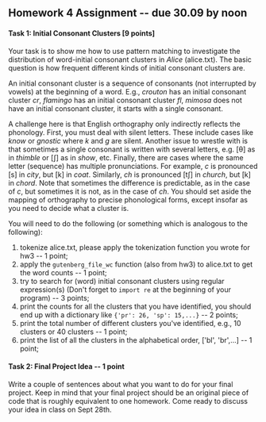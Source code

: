 ## Homework 4 Assignment -- due 30.09 by noon

#### Task 1: Initial Consonant Clusters \[9 points\]

Your task is to show me how to use pattern matching to investigate the distribution of
word-initial consonant clusters in *Alice* (alice.txt). The basic question is how frequent different
kinds of initial consonant clusters are. 

An initial consonant cluster is a sequence of consonants (not interrupted by vowels) at the beginning of a word.
E.g., *crouton* has an initial consonant cluster *cr*, *flamingo* has an initial consonant cluster *fl*, 
*mimosa* does not have an initial consonant cluster, it starts with a single consonant. 

A challenge here is that English orthography only indirectly reflects the phonology.
First, you must deal with silent letters. These include cases like *know* or *gnostic* where *k* and
*g* are silent. Another issue to wrestle with is that sometimes a single consonant
is written with several letters, e.g. [θ] as in *thimble* or [ʃ] as in *show*, etc. Finally,
there are cases where the same letter (sequence) has multiple pronunciations. For
example, *c* is pronounced [s] in *city*, but [k] in *coat*. Similarly, *ch* is pronounced [tʃ]
in *church*, but [k] in *chord*. Note that sometimes the difference is predictable, as in
the case of *c*, but sometimes it is not, as in the case of *ch*. You should set aside
the mapping of orthography to precise phonological forms, except insofar as you
need to decide what a cluster is.

You will need to do the following (or something which is analogous to the following):

1. tokenize alice.txt, please apply the tokenization function you wrote for hw3 -- 1 point;
2. apply the `gutenberg_file_wc` function (also from hw3) to alice.txt to get the word counts -- 1 point;
3. try to search for (word) initial consonant clusters using regular expression(s) (Don't forget to `import re` at the beginning of your program) -- 3 points;
4. print the counts for all the clusters that you have identified, you should end up with a dictionary like `{'pr': 26, 'sp': 15,...}` -- 2 points; 
5. print the total number of different clusters you've identified, e.g., 10 clusters or 40 clusters -- 1 point;
6. print the list of all the clusters in the alphabetical order, ['bl', 'br',...] -- 1 point;

#### Task 2: Final Project Idea -- 1 point

Write a couple of sentences about what you want to do for your final project. Keep in mind that your final project should be an original piece of code that is roughly equivalent to one homework. Come ready to discuss your idea in class on Sept 28th.
